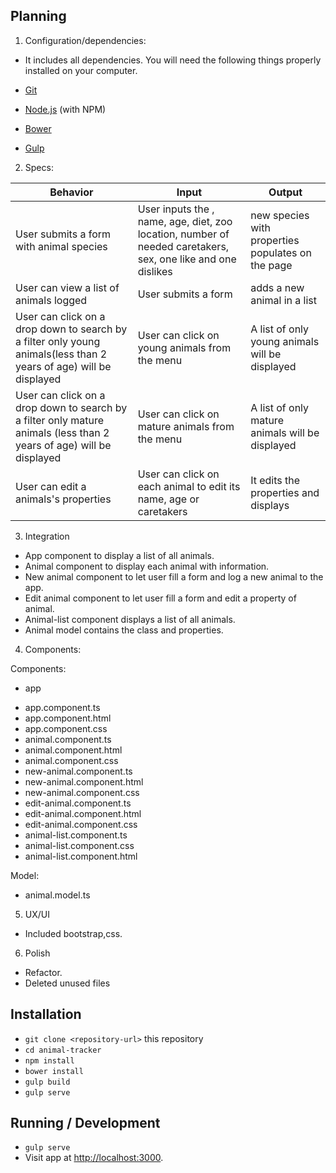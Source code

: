 ## Planning

1. Configuration/dependencies:
* It includes all dependencies.
You will need the following things properly installed on your computer.

* [Git](https://git-scm.com/)
* [Node.js](https://nodejs.org/) (with NPM)
* [Bower](https://bower.io/)
* [Gulp](http://gulpjs.com/)

2. Specs:

| Behavior | Input | Output |
|----------|-------|--------|
|User submits a form with animal species | User inputs the , name, age, diet, zoo location, number of needed caretakers, sex, one like and one dislikes |new species with properties populates on the page|
| User can view a list of animals logged | User submits a form | adds a new animal in a list |
| User can click on a drop down to search by a filter only young animals(less than 2 years of age) will be displayed| User can click on young animals from the menu | A list of only young animals will be displayed|
| User can click on a drop down to search by a filter only mature animals (less than 2 years of age) will be displayed| User can click on mature animals from the menu | A list of only mature animals will be displayed|
| User can edit a animals's properties | User can click on each animal to edit its name, age or caretakers | It edits the properties and displays|


3. Integration
* App component to display a list of all animals.
* Animal component to display each animal with information.
* New animal component to let user fill a form and log a new animal to the app.
* Edit animal component to let user fill a form and edit a property of animal.
* Animal-list component displays a list of all animals.
* Animal model contains the class and properties.

4. Components:

Components:
* app
- app.component.ts
- app.component.html
- app.component.css
- animal.component.ts
- animal.component.html
- animal.component.css
- new-animal.component.ts
- new-animal.component.html
- new-animal.component.css
- edit-animal.component.ts
- edit-animal.component.html
- edit-animal.component.css
- animal-list.component.ts
- animal-list.component.css
- animal-list.component.html

Model:
* animal.model.ts


5. UX/UI
  * Included bootstrap,css.

6. Polish
  * Refactor.
  * Deleted unused files

## Installation

* `git clone <repository-url>` this repository
* `cd animal-tracker`
* `npm install`
* `bower install`
* `gulp build`
* `gulp serve`

## Running / Development

* `gulp serve`
* Visit app at [http://localhost:3000](http://localhost:3000).
